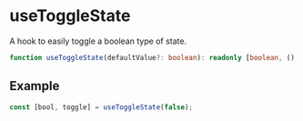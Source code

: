 # useToggleState

A hook to easily toggle a boolean type of state.

```ts
function useToggleState(defaultValue?: boolean): readonly [boolean, () => void];
```

## Example

```ts
const [bool, toggle] = useToggleState(false);
```
